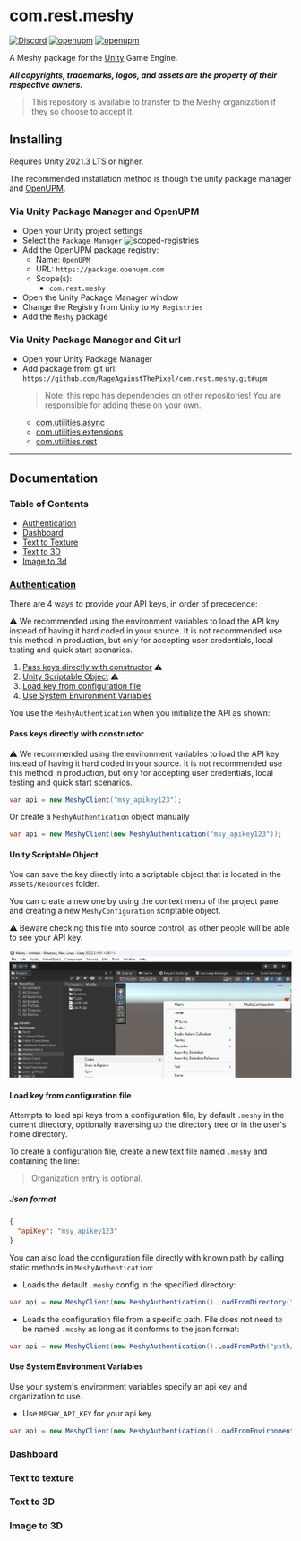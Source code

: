# com.rest.meshy

[![Discord](https://img.shields.io/discord/855294214065487932.svg?label=&logo=discord&logoColor=ffffff&color=7389D8&labelColor=6A7EC2)](https://discord.gg/xQgMW9ufN4) [![openupm](https://img.shields.io/npm/v/com.rest.meshy?label=openupm&registry_uri=https://package.openupm.com)](https://openupm.com/packages/com.rest.meshy/) [![openupm](https://img.shields.io/badge/dynamic/json?color=brightgreen&label=downloads&query=%24.downloads&suffix=%2Fmonth&url=https%3A%2F%2Fpackage.openupm.com%2Fdownloads%2Fpoint%2Flast-month%2Fcom.rest.meshy)](https://openupm.com/packages/com.rest.meshy/)

A Meshy package for the [Unity](https://unity.com/) Game Engine.

***All copyrights, trademarks, logos, and assets are the property of their respective owners.***

> This repository is available to transfer to the Meshy organization if they so choose to accept it.

## Installing

Requires Unity 2021.3 LTS or higher.

The recommended installation method is though the unity package manager and [OpenUPM](https://openupm.com/packages/com.rest.meshy).

### Via Unity Package Manager and OpenUPM

- Open your Unity project settings
- Select the `Package Manager`
![scoped-registries](images/package-manager-scopes.png)
- Add the OpenUPM package registry:
  - Name: `OpenUPM`
  - URL: `https://package.openupm.com`
  - Scope(s):
    - `com.rest.meshy`
- Open the Unity Package Manager window
- Change the Registry from Unity to `My Registries`
- Add the `Meshy` package

### Via Unity Package Manager and Git url

- Open your Unity Package Manager
- Add package from git url: `https://github.com/RageAgainstThePixel/com.rest.meshy.git#upm`
  > Note: this repo has dependencies on other repositories! You are responsible for adding these on your own.
  - [com.utilities.async](https://github.com/RageAgainstThePixel/com.utilities.async)
  - [com.utilities.extensions](https://github.com/RageAgainstThePixel/com.utilities.extensions)
  - [com.utilities.rest](https://github.com/RageAgainstThePixel/com.utilities.rest)

---

## Documentation

### Table of Contents

- [Authentication](#authentication)
- [Dashboard](#dashboard)
- [Text to Texture](#text-to-texture)
- [Text to 3D](#text-to-3d)
- [Image to 3d](#image-to-3d)

### [Authentication](https://docs.meshy.ai/api-authentication)

There are 4 ways to provide your API keys, in order of precedence:

:warning: We recommended using the environment variables to load the API key instead of having it hard coded in your source. It is not recommended use this method in production, but only for accepting user credentials, local testing and quick start scenarios.

1. [Pass keys directly with constructor](#pass-keys-directly-with-constructor) :warning:
2. [Unity Scriptable Object](#unity-scriptable-object) :warning:
3. [Load key from configuration file](#load-key-from-configuration-file)
4. [Use System Environment Variables](#use-system-environment-variables)

You use the `MeshyAuthentication` when you initialize the API as shown:

#### Pass keys directly with constructor

:warning: We recommended using the environment variables to load the API key instead of having it hard coded in your source. It is not recommended use this method in production, but only for accepting user credentials, local testing and quick start scenarios.

```csharp
var api = new MeshyClient("msy_apikey123");
```

Or create a `MeshyAuthentication` object manually

```csharp
var api = new MeshyClient(new MeshyAuthentication("msy_apikey123"));
```

#### Unity Scriptable Object

You can save the key directly into a scriptable object that is located in the `Assets/Resources` folder.

You can create a new one by using the context menu of the project pane and creating a new `MeshyConfiguration` scriptable object.

:warning: Beware checking this file into source control, as other people will be able to see your API key.

![Create new MeshyConfiguration](Meshy/Packages/com.rest.meshy/Documentation~/images/create-scriptable-object.png)

#### Load key from configuration file

Attempts to load api keys from a configuration file, by default `.meshy` in the current directory, optionally traversing up the directory tree or in the user's home directory.

To create a configuration file, create a new text file named `.meshy` and containing the line:

> Organization entry is optional.

##### Json format

```json
{
  "apiKey": "msy_apikey123"
}
```

You can also load the configuration file directly with known path by calling static methods in `MeshyAuthentication`:

- Loads the default `.meshy` config in the specified directory:

```csharp
var api = new MeshyClient(new MeshyAuthentication().LoadFromDirectory("path/to/your/directory"));
```

- Loads the configuration file from a specific path. File does not need to be named `.meshy` as long as it conforms to the json format:

```csharp
var api = new MeshyClient(new MeshyAuthentication().LoadFromPath("path/to/your/file.json"));
```

#### Use System Environment Variables

Use your system's environment variables specify an api key and organization to use.

- Use `MESHY_API_KEY` for your api key.

```csharp
var api = new MeshyClient(new MeshyAuthentication().LoadFromEnvironment());
```

### Dashboard

### Text to texture

### Text to 3D

### Image to 3D
